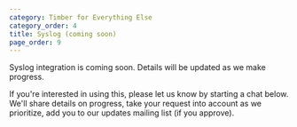 ```yaml
---
category: Timber for Everything Else
category_order: 4
title: Syslog (coming soon)
page_order: 9
---
```


Syslog integration is coming soon. Details will be updated as we make progress.

If you're interested in using this, please let us know by starting a chat below. We'll
share details on progress, take your request into account as we prioritize, add you to our
updates mailing list (if you approve).